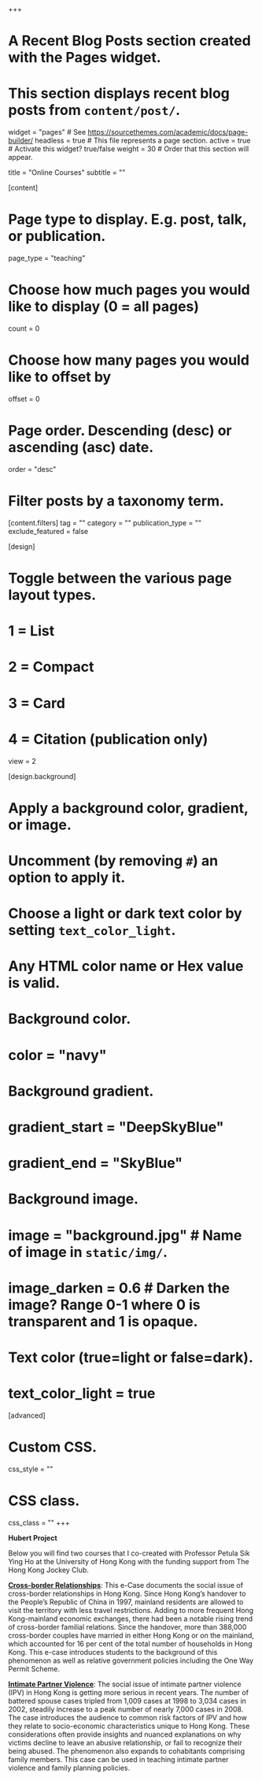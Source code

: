 +++
# A Recent Blog Posts section created with the Pages widget.
# This section displays recent blog posts from `content/post/`.

widget = "pages"  # See https://sourcethemes.com/academic/docs/page-builder/
headless = true  # This file represents a page section.
active = true  # Activate this widget? true/false
weight = 30  # Order that this section will appear.

title = "Online Courses"
subtitle = ""

[content]
  # Page type to display. E.g. post, talk, or publication.
  page_type = "teaching"
  
  # Choose how much pages you would like to display (0 = all pages)
  count = 0
  
  # Choose how many pages you would like to offset by
  offset = 0

  # Page order. Descending (desc) or ascending (asc) date.
  order = "desc"

  # Filter posts by a taxonomy term.
  [content.filters]
    tag = ""
    category = ""
    publication_type = ""
    exclude_featured = false
  
[design]
  # Toggle between the various page layout types.
  #   1 = List
  #   2 = Compact
  #   3 = Card
  #   4 = Citation (publication only)
  view = 2
  
[design.background]
  # Apply a background color, gradient, or image.
  #   Uncomment (by removing `#`) an option to apply it.
  #   Choose a light or dark text color by setting `text_color_light`.
  #   Any HTML color name or Hex value is valid.
  
  # Background color.
  # color = "navy"
  
  # Background gradient.
 # gradient_start = "DeepSkyBlue"
 # gradient_end = "SkyBlue"
  
  # Background image.
  # image = "background.jpg"  # Name of image in `static/img/`.
  # image_darken = 0.6  # Darken the image? Range 0-1 where 0 is transparent and 1 is opaque.

  # Text color (true=light or false=dark).
  # text_color_light = true  
  
[advanced]
 # Custom CSS. 
 css_style = ""
 
 # CSS class.
 css_class = ""
+++

**Hubert Project**

Below you will find two courses that I co-created with Professor Petula Sik Ying Ho at the University of Hong Kong with the funding support from The Hong Kong Jockey Club.

**[Cross-border Relationships](http://www.socsc.hku.hk/ExCEL3/cross-border-relationships/)**:
This e-Case documents the social issue of cross-border relationships in Hong Kong. Since Hong Kong’s handover to the People’s Republic of China in 1997, mainland residents are allowed to visit the territory with less travel restrictions. Adding to more frequent Hong Kong-mainland economic exchanges, there had been a notable rising trend of cross-border familial relations. Since the handover, more than 388,000 cross-border couples have married in either Hong Kong or on the mainland, which accounted for 16 per cent of the total number of households in Hong Kong. This e-case introduces students to the background of this phenomenon as well as relative government policies including the One Way Permit Scheme.

**[Intimate Partner Violence](http://www.socsc.hku.hk/ExCEL3/intimate-partner-violence/)**:
The social issue of intimate partner violence (IPV) in Hong Kong is getting more serious in recent years. The number of battered spouse cases tripled from 1,009 cases at 1998 to 3,034 cases in 2002, steadily increase to a peak number of nearly 7,000 cases in 2008. The case introduces the audience to common risk factors of IPV and how they relate to socio-economic characteristics unique to Hong Kong. These considerations often provide insights and nuanced explanations on why victims decline to leave an abusive relationship, or fail to recognize their being abused. The phenomenon also expands to cohabitants comprising family members. This case can be used in teaching intimate partner violence and family planning policies.

